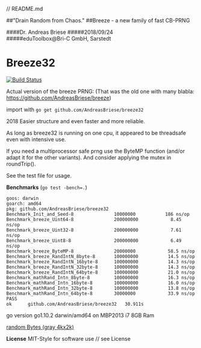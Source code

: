 // README.md

##"Drain Random from Chaos."
##Breeze - a new family of fast CB-PRNG

####Dr. Andreas Briese
#####2018/09/24   
#####eduToolbox@Bri-C GmbH, Sarstedt

Breeze32 
========

[![Build Status](https://travis-ci.org/AndreasBriese/ipLocator.png?branch=master)](http://travis-ci.org/AndreasBriese/ipLocator)

Actual version of the breeze PRNG: (That was the old one with many blabla: https://github.com/AndreasBriese/breeze)

import with `go get github.com/AndreasBriese/breeze32`

2018 Easier structure and even faster and more reliable.

As long as breeze32 is running on one cpu, it appeared to be threadsafe even with intensive use. 

If you need a multiprocessor safe prng use the ByteMP function (and/or adapt it for the other variants). And consider applying the mutex in  roundTrip().  

See the test file for usage.

__Benchmarks__ (`go test -bench=.`)

    goos: darwin
    goarch: amd64
    pkg: github.com/AndreasBriese/breeze32
    Benchmark_Init_and_Seed-8               10000000           186 ns/op
    Benchmark_breeze_Uint64-8               200000000            8.45 ns/op
    Benchmark_breeze_Uint32-8               200000000            7.61 ns/op
    Benchmark_breeze_Uint8-8                200000000            6.49 ns/op
    Benchmark_breeze_ByteMP-8               20000000            58.5 ns/op
    Benchmark_breeze_RandIntN_8byte-8       100000000           14.5 ns/op
    Benchmark_breeze_RandIntN_16byte-8      100000000           14.3 ns/op
    Benchmark_breeze_RandIntN_32byte-8      100000000           14.3 ns/op
    Benchmark_breeze_RandIntN_64byte-8      100000000           21.0 ns/op
    Benchmark_mathRand_Intn_8byte-8         100000000           16.3 ns/op
    Benchmark_mathRand_Intn_16byte-8        100000000           16.0 ns/op
    Benchmark_mathRand_Intn_32byte-8        100000000           13.8 ns/op
    Benchmark_mathRand_Intn_64byte-8        30000000            33.9 ns/op
    PASS
    ok      github.com/AndreasBriese/breeze32   30.911s

go version go1.10.2 darwin/amd64 on MBP2013 i7 8GB Ram 

[random Bytes (gray 4kx2k)](https://github.com/AndreasBriese/breeze32/blob/master/rand.png)

__License__
MIT-Style for software use // see License